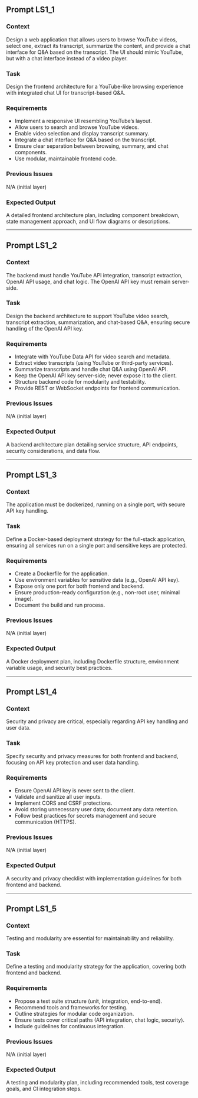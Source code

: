 ## Prompt LS1_1

### Context
Design a web application that allows users to browse YouTube videos, select one, extract its transcript, summarize the content, and provide a chat interface for Q&A based on the transcript. The UI should mimic YouTube, but with a chat interface instead of a video player.

### Task
Design the frontend architecture for a YouTube-like browsing experience with integrated chat UI for transcript-based Q&A.

### Requirements
- Implement a responsive UI resembling YouTube’s layout.
- Allow users to search and browse YouTube videos.
- Enable video selection and display transcript summary.
- Integrate a chat interface for Q&A based on the transcript.
- Ensure clear separation between browsing, summary, and chat components.
- Use modular, maintainable frontend code.

### Previous Issues
N/A (initial layer)

### Expected Output
A detailed frontend architecture plan, including component breakdown, state management approach, and UI flow diagrams or descriptions.

---

## Prompt LS1_2

### Context
The backend must handle YouTube API integration, transcript extraction, OpenAI API usage, and chat logic. The OpenAI API key must remain server-side.

### Task
Design the backend architecture to support YouTube video search, transcript extraction, summarization, and chat-based Q&A, ensuring secure handling of the OpenAI API key.

### Requirements
- Integrate with YouTube Data API for video search and metadata.
- Extract video transcripts (using YouTube or third-party services).
- Summarize transcripts and handle chat Q&A using OpenAI API.
- Keep the OpenAI API key server-side; never expose it to the client.
- Structure backend code for modularity and testability.
- Provide REST or WebSocket endpoints for frontend communication.

### Previous Issues
N/A (initial layer)

### Expected Output
A backend architecture plan detailing service structure, API endpoints, security considerations, and data flow.

---

## Prompt LS1_3

### Context
The application must be dockerized, running on a single port, with secure API key handling.

### Task
Define a Docker-based deployment strategy for the full-stack application, ensuring all services run on a single port and sensitive keys are protected.

### Requirements
- Create a Dockerfile for the application.
- Use environment variables for sensitive data (e.g., OpenAI API key).
- Expose only one port for both frontend and backend.
- Ensure production-ready configuration (e.g., non-root user, minimal image).
- Document the build and run process.

### Previous Issues
N/A (initial layer)

### Expected Output
A Docker deployment plan, including Dockerfile structure, environment variable usage, and security best practices.

---

## Prompt LS1_4

### Context
Security and privacy are critical, especially regarding API key handling and user data.

### Task
Specify security and privacy measures for both frontend and backend, focusing on API key protection and user data handling.

### Requirements
- Ensure OpenAI API key is never sent to the client.
- Validate and sanitize all user inputs.
- Implement CORS and CSRF protections.
- Avoid storing unnecessary user data; document any data retention.
- Follow best practices for secrets management and secure communication (HTTPS).

### Previous Issues
N/A (initial layer)

### Expected Output
A security and privacy checklist with implementation guidelines for both frontend and backend.

---

## Prompt LS1_5

### Context
Testing and modularity are essential for maintainability and reliability.

### Task
Define a testing and modularity strategy for the application, covering both frontend and backend.

### Requirements
- Propose a test suite structure (unit, integration, end-to-end).
- Recommend tools and frameworks for testing.
- Outline strategies for modular code organization.
- Ensure tests cover critical paths (API integration, chat logic, security).
- Include guidelines for continuous integration.

### Previous Issues
N/A (initial layer)

### Expected Output
A testing and modularity plan, including recommended tools, test coverage goals, and CI integration steps.